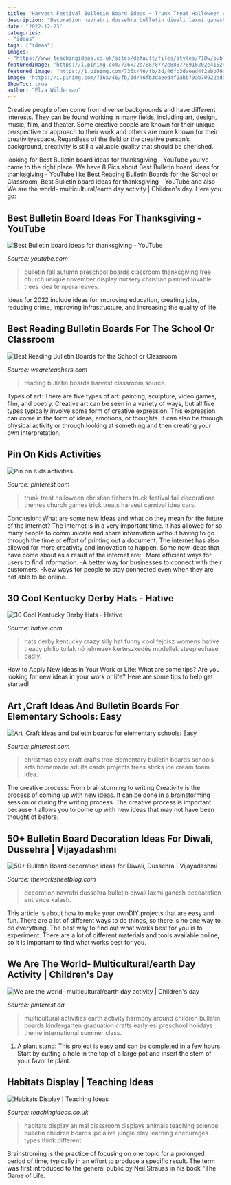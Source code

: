 ```yaml
---
title: "Harvest Festival Bulletin Board Ideas ~ Trunk Treat Halloween Christian Fishers Truck Festival Fall Decorations Themes Church Games Trick Treats Harvest Carnival Idea Cars"
description: "Decoration navratri dussehra bulletin diwali laxmi ganesh decoaration entrance kalash"
date: "2022-12-23"
categories:
- "ideas"
tags: ["ideas"]
images:
- "https://www.teachingideas.co.uk/sites/default/files/styles/718w/public/sci_habitats2.jpg?itok=djjh-EUy"
featuredImage: "https://i.pinimg.com/736x/2e/88/87/2e888778916202e415242d218a7be9e3--fishers-of-men-trunk-or-treat.jpg"
featured_image: "https://i.pinimg.com/736x/46/fb/3d/46fb3daeed4f2abb79ab70922ada9fe9--multicultural-crafts-kindergarten-graduation.jpg"
image: "https://i.pinimg.com/736x/46/fb/3d/46fb3daeed4f2abb79ab70922ada9fe9--multicultural-crafts-kindergarten-graduation.jpg"
ShowToc: true
author: "Elza Wilderman"
---
```



Creative people often come from diverse backgrounds and have different interests. They can be found working in many fields, including art, design, music, film, and theater. Some creative people are known for their unique perspective or approach to their work and others are more known for their creativityespace. Regardless of the field or the creative person’s background, creativity is still a valuable quality that should be cherished.

	

		
looking for Best Bulletin board ideas for thanksgiving - YouTube you've came to the right place. We have 8 Pics about Best Bulletin board ideas for thanksgiving - YouTube like Best Reading Bulletin Boards for the School or Classroom, Best Bulletin board ideas for thanksgiving - YouTube and also We are the world- multicultural/earth day activity | Children&#039;s day. Here you go:
		
    
## Best Bulletin Board Ideas For Thanksgiving - YouTube

<img loading=lazy src="https://i.ytimg.com/vi/IwEHPLcWLVI/hqdefault.jpg" onerror="this.onerror=null;this.src='https://tse4.mm.bing.net/th?id=OIP.tQq-6RiPDFCa-u_wqUXO-wHaFj&amp;pid=15.1';" alt="Best Bulletin board ideas for thanksgiving - YouTube">

_Source: youtube.com_

>bulletin fall autumn preschool boards classroom thanksgiving tree church unique november display nursery christian painted lovable trees idea tempera leaves. 

	

Ideas for 2022 include ideas for improving education, creating jobs, reducing crime, improving infrastructure, and increasing the quality of life.

    
## Best Reading Bulletin Boards For The School Or Classroom

<img loading=lazy src="https://s18670.pcdn.co/wp-content/uploads/Harvest-400x300.jpg" onerror="this.onerror=null;this.src='https://tse1.mm.bing.net/th?id=OIP.mtnEMR7Zml4EGBFs7wBNRQAAAA&amp;pid=15.1';" alt="Best Reading Bulletin Boards for the School or Classroom">

_Source: weareteachers.com_

>reading bulletin boards harvest classroom source. 

	

Types of art: There are five types of art: painting, sculpture, video games, film, and poetry.
Creative art can be seen in a variety of ways, but all five types typically involve some form of creative expression. This expression can come in the form of ideas, emotions, or thoughts. It can also be through physical activity or through looking at something and then creating your own interpretation.

    
## Pin On Kids Activities

<img loading=lazy src="https://i.pinimg.com/736x/2e/88/87/2e888778916202e415242d218a7be9e3--fishers-of-men-trunk-or-treat.jpg" onerror="this.onerror=null;this.src='https://tse4.mm.bing.net/th?id=OIP.M0sZW95FZUj_FG5cumFY5QHaMS&amp;pid=15.1';" alt="Pin on Kids activities">

_Source: pinterest.com_

>trunk treat halloween christian fishers truck festival fall decorations themes church games trick treats harvest carnival idea cars. 

	

Conclusion: What are some new ideas and what do they mean for the future of the internet?
The internet is in a very important time. It has allowed for so many people to communicate and share information without having to go through the time or effort of printing out a document. The internet has also allowed for more creativity and innovation to happen. Some new ideas that have come about as a result of the internet are: 
-More efficient ways for users to find information.
-A better way for businesses to connect with their customers. 
-New ways for people to stay connected even when they are not able to be online.

    
## 30 Cool Kentucky Derby Hats - Hative

<img loading=lazy src="https://hative.com/wp-content/uploads/2014/06/kentucky-derby-hats/18-kentucky-derby-hats.jpg" onerror="this.onerror=null;this.src='https://tse1.mm.bing.net/th?id=OIP.FQtitHMdK1RKvrU07akUvgHaLH&amp;pid=15.1';" alt="30 Cool Kentucky Derby Hats - Hative">

_Source: hative.com_

>hats derby kentucky crazy silly hat funny cool fejdísz womens hative treacy philip tollak nő jelmezek kertészkedés modellek steeplechase badly. 

	

How to Apply New Ideas in Your Work or Life: What are some tips?
Are you looking for new ideas in your work or life? Here are some tips to help get started!

    
## Art ,Craft Ideas And Bulletin Boards For Elementary Schools: Easy

<img loading=lazy src="https://i.pinimg.com/originals/94/9d/94/949d94d06c7f926388ba14a2a0d32315.jpg" onerror="this.onerror=null;this.src='https://tse3.mm.bing.net/th?id=OIP.EmoOjyOXkUPj5pnBItkZpwHaJ6&amp;pid=15.1';" alt="Art ,Craft ideas and bulletin boards for elementary schools: Easy">

_Source: pinterest.com_

>christmas easy craft crafts tree elementary bulletin boards schools arts homemade adults cards projects trees sticks ice cream foam idea. 

	

The creative process: From brainstorming to writing
Creativity is the process of coming up with new ideas. It can be done in a brainstorming session or during the writing process. The creative process is important because it allows you to come up with new ideas that may not have been thought of before.

    
## 50+ Bulletin Board Decoration Ideas For Diwali, Dussehra | Vijayadashmi

<img loading=lazy src="https://3.bp.blogspot.com/-bGWbAthOCyM/W-HWwDoKC0I/AAAAAAAAA2k/d7w0ULD5UMYGU_BgyZCXTlF7igwVs_suACLcBGAs/s1600/IMG_20181103_140907.jpg" onerror="this.onerror=null;this.src='https://tse2.mm.bing.net/th?id=OIP.3laBm-RemTTPDIBImTkNfQHaFj&amp;pid=15.1';" alt="50+ Bulletin Board decoration ideas for Diwali, Dussehra | Vijayadashmi">

_Source: theworksheetblog.com_

>decoration navratri dussehra bulletin diwali laxmi ganesh decoaration entrance kalash. 

	

This article is about how to make your ownDIY projects that are easy and fun. There are a lot of different ways to do things, so there is no one way to do everything. The best way to find out what works best for you is to experiment. There are a lot of different materials and tools available online, so it is important to find what works best for you.

    
## We Are The World- Multicultural/earth Day Activity | Children&#039;s Day

<img loading=lazy src="https://i.pinimg.com/736x/46/fb/3d/46fb3daeed4f2abb79ab70922ada9fe9--multicultural-crafts-kindergarten-graduation.jpg" onerror="this.onerror=null;this.src='https://tse3.mm.bing.net/th?id=OIP.CrGYIw0J05HSI4FbJ733EgHaHa&amp;pid=15.1';" alt="We are the world- multicultural/earth day activity | Children&#039;s day">

_Source: pinterest.ca_

>multicultural activities earth activity harmony around children bulletin boards kindergarten graduation crafts early esl preschool holidays theme international summer class. 

	

1. A plant stand: This project is easy and can be completed in a few hours. Start by cutting a hole in the top of a large pot and insert the stem of your favorite plant.

    
## Habitats Display | Teaching Ideas

<img loading=lazy src="https://www.teachingideas.co.uk/sites/default/files/styles/718w/public/sci_habitats2.jpg?itok=djjh-EUy" onerror="this.onerror=null;this.src='https://tse3.mm.bing.net/th?id=OIP.CYIg8fECPTzrSO2KZ0AN8wHaFj&amp;pid=15.1';" alt="Habitats Display | Teaching Ideas">

_Source: teachingideas.co.uk_

>habitats display animal classroom displays animals teaching science bulletin children boards ipc alive jungle play learning encourages types think different. 

	

Brainstroming is the practice of focusing on one topic for a prolonged period of time, typically in an effort to produce a specific result. The term was first introduced to the general public by Neil Strauss in his book "The Game of Life.


